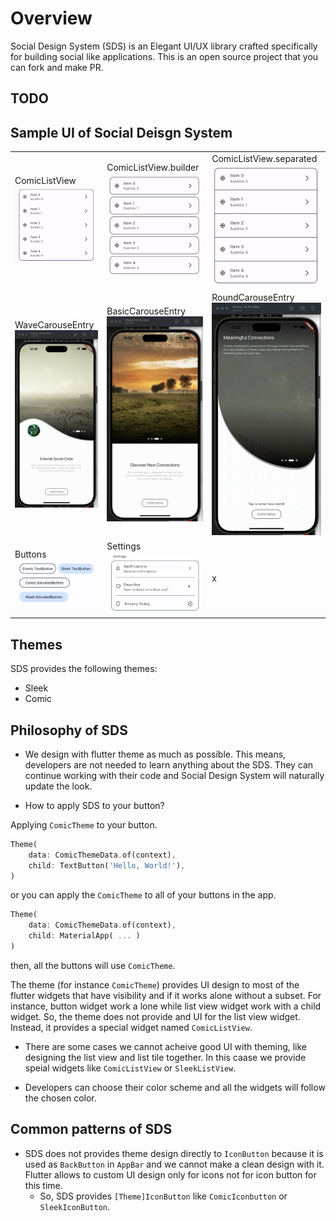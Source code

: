 # Overview

Social Design System (SDS) is an Elegant UI/UX library crafted specifically for building social like applications. This is an open source project that you can fork and make PR.

## TODO

## Sample UI of Social Deisgn System

<!-- prettier-ignore -->
|      |           |         |
| -------------------------- | --------------------- | --------------------------- |
| ComicListView![ComicListView](./images/comic_list_view.jpg) | ComicListView.builder ![ComicListView.builder](./images/comic_list_view_builder.jpg) | ComicListView.separated ![ComicListView.separated](./images/comic_list_view_separated.jpg) |
|WaveCarouseEntry ![WaveCarouseEntry](./images/wave_carousel_entry.gif)|BasicCarouseEntry ![BasicCarouseEntry](./images/basic_carousel_entry.gif)|RoundCarouseEntry ![RoundCarouseEntry](./images/round_carousel_entry.gif)|
| Buttons ![Buttons](./images/buttons.jpg) |Settings ![Settings](./images/settings.jpg) | x |

## Themes

SDS provides the following themes:

- Sleek
- Comic



## Philosophy of SDS

- We design with flutter theme as much as possible. This means, developers are not needed to learn anything about the SDS. They can continue working with their code and Social Design System will naturally update the look.

- How to apply SDS to your button?

Applying `ComicTheme` to your button.

```dart
Theme(
    data: ComicThemeData.of(context),
    child: TextButton('Hello, World!'),
)
```

or you can apply the `ComicTheme` to all of your buttons in the app.

```dart
Theme(
    data: ComicThemeData.of(context),
    child: MaterialApp( ... )
)
```

then, all the buttons will use `ComicTheme`.

The theme (for instance `ComicTheme`) provides UI design to most of the flutter widgets that have visibility and if it works alone without a subset. For instance, button widget work a lone while list view widget work with a child widget. So, the theme does not provide and UI for the list view widget. Instead, it provides a special widget named `ComicListView`.

- There are some cases we cannot acheive good UI with theming, like designing the list view and list tile together. In this caase we provide speial widgets like `ComicListView` or `SleekListView`.

- Developers can choose their color scheme and all the widgets will follow the chosen color.


## Common patterns of SDS

- SDS does not provides theme design directly to `IconButton` because it is used as `BackButton` in `AppBar` and we cannot make a clean design with it. Flutter allows to custom UI design only for icons not for icon button for this time.
  - So, SDS provides `[Theme]IconButton` like `ComicIconbutton` or `SleekIconButton`.




